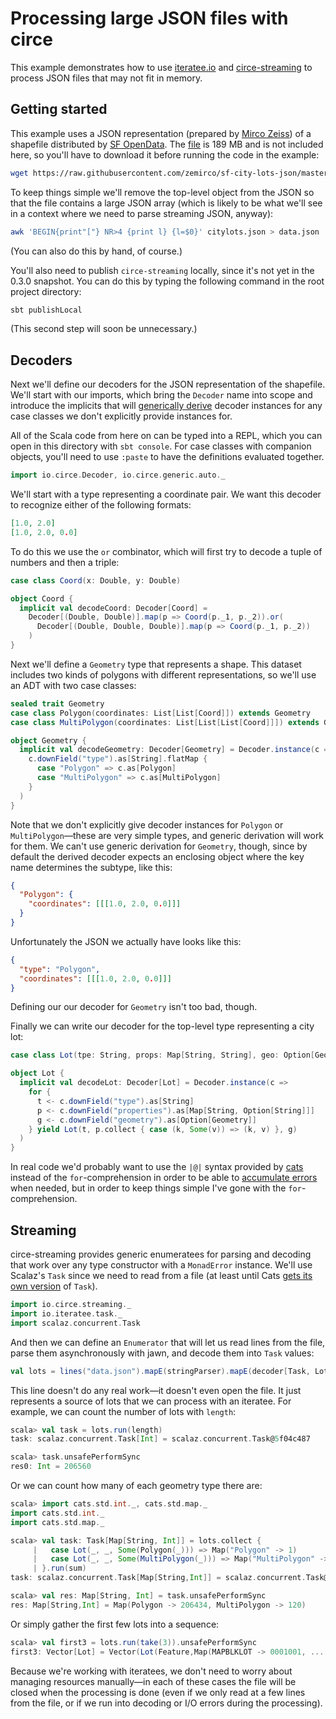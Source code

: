 # Processing large JSON files with circe

This example demonstrates how to use [iteratee.io][iteratee-io] and
[circe-streaming][circe-streaming] to process JSON files that may not fit in memory.

## Getting started

This example uses a JSON representation (prepared by [Mirco Zeiss][zemirco]) of a shapefile
distributed by [SF OpenData][sf-opendata]. The [file](https://github.com/zeMirco/sf-city-lots-json)
is 189 MB and is not included here, so you'll have to download it before running the code in the
example:

```bash
wget https://raw.githubusercontent.com/zemirco/sf-city-lots-json/master/citylots.json
```

To keep things simple we'll remove the top-level object from the JSON so that the file contains a
large JSON array (which is likely to be what we'll see in a context where we need to parse streaming
JSON, anyway):

```bash
awk 'BEGIN{print"["} NR>4 {print l} {l=$0}' citylots.json > data.json
```

(You can also do this by hand, of course.)

You'll also need to publish `circe-streaming` locally, since it's not yet in the 0.3.0 snapshot. You
can do this by typing the following command in the root project directory:

```bash
sbt publishLocal
```

(This second step will soon be unnecessary.)

## Decoders

Next we'll define our decoders for the JSON representation of the shapefile. We'll start with our
imports, which bring the `Decoder` name into scope and introduce the implicits that will
[generically derive][generic-derivation] decoder instances for any case classes we don't explicitly
provide instances for.

All of the Scala code from here on can be typed into a REPL, which you can open in this directory
with `sbt console`. For case classes with companion objects, you'll need to use `:paste` to have the
definitions evaluated together.

```scala
import io.circe.Decoder, io.circe.generic.auto._
```

We'll start with a type representing a coordinate pair. We want this decoder to recognize either of
the following formats:

```json
[1.0, 2.0]
[1.0, 2.0, 0.0]
```

To do this we use the `or` combinator, which will first try to decode a tuple of numbers and then a
triple:

```scala
case class Coord(x: Double, y: Double)

object Coord {
  implicit val decodeCoord: Decoder[Coord] =
    Decoder[(Double, Double)].map(p => Coord(p._1, p._2)).or(
      Decoder[(Double, Double, Double)].map(p => Coord(p._1, p._2))
    )
}
```

Next we'll define a `Geometry` type that represents a shape. This dataset includes two kinds of
polygons with different representations, so we'll use an ADT with two case classes:

```scala
sealed trait Geometry
case class Polygon(coordinates: List[List[Coord]]) extends Geometry
case class MultiPolygon(coordinates: List[List[List[Coord]]]) extends Geometry

object Geometry {
  implicit val decodeGeometry: Decoder[Geometry] = Decoder.instance(c =>
    c.downField("type").as[String].flatMap {
      case "Polygon" => c.as[Polygon]
      case "MultiPolygon" => c.as[MultiPolygon]
    }
  )
}
```

Note that we don't explicitly give decoder instances for `Polygon` or `MultiPolygon`—these are very
simple types, and generic derivation will work for them. We can't use generic derivation for
`Geometry`, though, since by default the derived decoder expects an enclosing object where the key
name determines the subtype, like this:

```json
{
  "Polygon": {
    "coordinates": [[[1.0, 2.0, 0.0]]]
  }
}
```

Unfortunately the JSON we actually have looks like this:

```json
{
  "type": "Polygon",
  "coordinates": [[[1.0, 2.0, 0.0]]]
}
```

Defining our our decoder for `Geometry` isn't too bad, though.

Finally we can write our decoder for the top-level type representing a city lot:

```scala
case class Lot(tpe: String, props: Map[String, String], geo: Option[Geometry])

object Lot {
  implicit val decodeLot: Decoder[Lot] = Decoder.instance(c =>
    for {
      t <- c.downField("type").as[String]
      p <- c.downField("properties").as[Map[String, Option[String]]]
      g <- c.downField("geometry").as[Option[Geometry]]
    } yield Lot(t, p.collect { case (k, Some(v)) => (k, v) }, g)
  )
}
```

In real code we'd probably want to use the `|@|` syntax provided by [cats][cats] instead of the
`for`-comprehension in order to be able to [accumulate errors][error-accumulation] when needed, but
in order to keep things simple I've gone with the `for`-comprehension.

## Streaming

circe-streaming provides generic enumeratees for parsing and decoding that work over any type
constructor with a `MonadError` instance. We'll use Scalaz's `Task` since we need to read from a
file (at least until Cats [gets its own version][cats-32] of `Task`).

```scala
import io.circe.streaming._
import io.iteratee.task._
import scalaz.concurrent.Task
```

And then we can define an `Enumerator` that will let us read lines from the file, parse them
asynchronously with jawn, and decode them into `Task` values:

```scala
val lots = lines("data.json").mapE(stringParser).mapE(decoder[Task, Lot])
```

This line doesn't do any real work—it doesn't even open the file. It just represents a source of
lots that we can process with an iteratee. For example, we can count the number of lots with
`length`:

```scala
scala> val task = lots.run(length)
task: scalaz.concurrent.Task[Int] = scalaz.concurrent.Task@5f04c487

scala> task.unsafePerformSync
res0: Int = 206560
```

Or we can count how many of each geometry type there are:

```scala
scala> import cats.std.int._, cats.std.map._
import cats.std.int._
import cats.std.map._

scala> val task: Task[Map[String, Int]] = lots.collect {
     |   case Lot(_, _, Some(Polygon(_))) => Map("Polygon" -> 1)
     |   case Lot(_, _, Some(MultiPolygon(_))) => Map("MultiPolygon" -> 1)
     | }.run(sum)
task: scalaz.concurrent.Task[Map[String,Int]] = scalaz.concurrent.Task@1f0a2582

scala> val res: Map[String, Int] = task.unsafePerformSync
res: Map[String,Int] = Map(Polygon -> 206434, MultiPolygon -> 120)
```

Or simply gather the first few lots into a sequence:

```scala
scala> val first3 = lots.run(take(3)).unsafePerformSync
first3: Vector[Lot] = Vector(Lot(Feature,Map(MAPBLKLOT -> 0001001, ...
```

Because we're working with iteratees, we don't need to worry about managing resources manually—in
each of these cases the file will be closed when the processing is done (even if we only read at a
few lines from the file, or if we run into decoding or I/O errors during the processing).


[cats]: https://github.com/non/cats
[cats-32]: https://github.com/non/cats/issues/32
[circe-streaming]: ../../streaming/
[error-accumulation]: https://meta.plasm.us/posts/2015/12/17/error-accumulating-decoders-in-circe/
[jawn]: https://github.com/non/jawn
[generic-derivation]: https://meta.plasm.us/posts/2015/11/08/type-classes-and-generic-derivation/
[iteratee-io]: https://github.com/travisbrown/iteratee
[sf-opendata]: https://data.sfgov.org/
[zemirco]: https://github.com/zemirco

